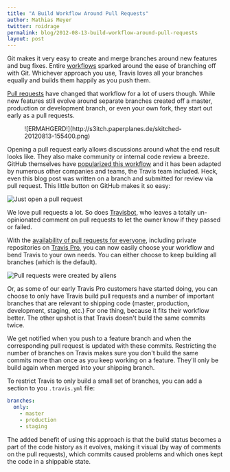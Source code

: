 ```yaml
---
title: "A Build Workflow Around Pull Requests"
author: Mathias Meyer
twitter: roidrage
permalink: blog/2012-08-13-build-workflow-around-pull-requests
layout: post
---
```

Git makes it very easy to create and merge branches around new features and bug
fixes. Entire
[workflows](http://nvie.com/posts/a-successful-git-branching-model/) sparked
around the ease of branching off with Git.  Whichever approach you use, Travis
loves all your branches equally and builds them happily as you push them.

[Pull requests](https://help.github.com/articles/using-pull-requests) have
changed that workflow for a lot of users though. While new features still evolve
around separate branches created off a master, production or development branch,
or even your own fork, they start out early as a pull requests.

<figure class="small right">
  ![ERMAHGERD!](http://s3itch.paperplanes.de/skitched-20120813-155400.png)
</figure>

Opening a pull request early allows discussions around what the end result looks
like. They also make community or internal code review a breeze. GitHub
themselves have [popularized this
workflow](http://scottchacon.com/2011/08/31/github-flow.html) and it has been
adapted by numerous other companies and teams, the Travis team included. Heck,
even this blog post was written on a branch and submitted for review via pull
request. This little button on GitHub makes it so easy:

![Just open a pull
request](http://s3itch.paperplanes.de/travis-ci_travis-ci.github.com_at_mm-pull-requests-workflow-20120813-103348.png)

We love pull requests a lot. So does [Travisbot](https://github.com/travisbot),
who leaves a totally un-opinionated comment on pull requests to let the owner
know if they passed or failed.

With the [availability of pull requests for
everyone](http://about.travis-ci.org/blog/pull-request-testing-for-everyone/),
including private repositories on [Travis Pro](http://travis-ci.com), you can
now easily choose your workflow and bend Travis to your own needs. You can
either choose to keep building all branches (which is the default).

![Pull requests were created by
aliens](http://s3itch.paperplanes.de/skitched-20120813-094732.png)

Or, as some of our early Travis Pro customers have started doing, you can choose
to only have Travis build pull requests and a number of important branches that
are relevant to shipping code (master, production, development, staging, etc.)
For one thing, because it fits their workflow better. The other upshot is that
Travis doesn't build the same commits twice.

We get notified when you push to a feature branch and when the corresponding
pull request is updated with these commits. Restricting the number of branches
on Travis makes sure you don't build the same commits more than once as you keep
working on a feature. They'll only be build again when merged into your shipping
branch.

To restrict Travis to only build a small set of branches, you can add a section
to you `.travis.yml` file:

```yaml
branches:
  only:
    - master
    - production
    - staging
```

The added benefit of using this approach is that the build status becomes a part
of the code history as it evolves, making it visual (by way of comments on the pull
requests), which commits caused problems and which ones kept the code in a
shippable state.
